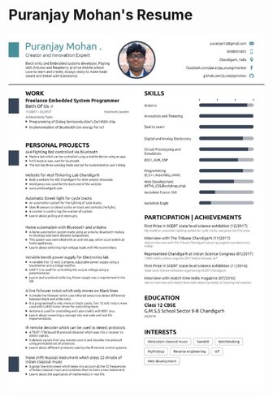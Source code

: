 # Puranjay Mohan's Resume
![alt text](https://raw.githubusercontent.com/puranjaymohan/me/master/resume.jpeg)


